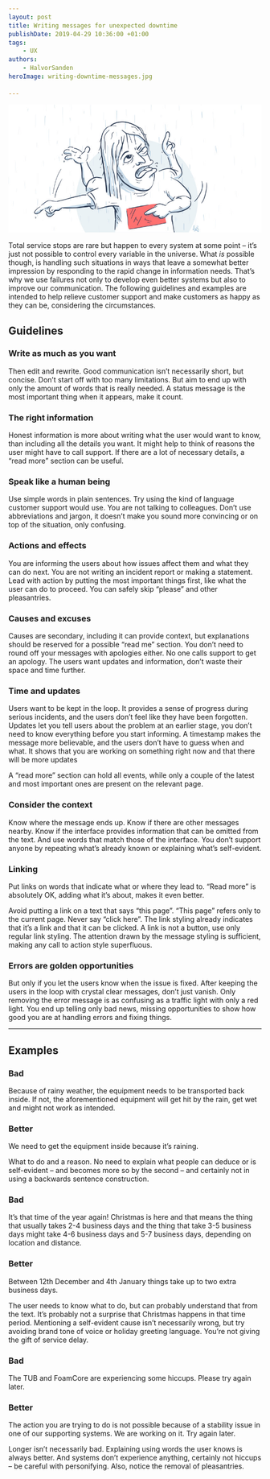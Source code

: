 ```yaml
---
layout: post
title: Writing messages for unexpected downtime
publishDate: 2019-04-29 10:36:00 +01:00
tags: 
    - UX
authors:
    - HalvorSanden
heroImage: writing-downtime-messages.jpg

---
```

![Roadie in the Rain](writing-downtime-messages.jpg "Roadie in the Rain")

Total service stops are rare but happen to every system at some point – it’s just not possible to control every variable in the universe. What _is_ possible though, is handling such situations in ways that leave a somewhat better impression by responding to the rapid change in information needs. That’s why we use failures not only to develop even better systems but also to improve our communication. The following guidelines and examples are intended to help relieve customer support and make customers as happy as they can be, considering the circumstances.

## Guidelines
### Write as much as you want
Then edit and rewrite. Good communication isn’t necessarily short, but concise. Don’t start off with too many limitations. But aim to end up with only the amount of words that is really needed. A status message is the most important thing when it appears, make it count.

### The right information
Honest information is more about writing what the user would want to know, than including all the details you want. It might help to think of reasons the user might have to call support. If there are a lot of necessary details, a “read more” section can be useful.

### Speak like a human being
Use simple words in plain sentences. Try using the kind of language customer support would use. You are not talking to colleagues. Don’t use abbreviations and jargon, it doesn’t make you sound more convincing or on top of the situation, only confusing.

### Actions and effects
You are informing the users about how issues affect them and what they can do next. You are not writing an incident report or making a statement. Lead with action by putting the most important things first, like what the user can do to proceed. You can safely skip “please” and other pleasantries.

### Causes and excuses
Causes are secondary, including it can provide context, but explanations should be reserved for a possible “read me” section. You don’t need to round off your messages with apologies either. No one calls support to get an apology. The users want updates and information, don’t waste their space and time further.

### Time and updates
Users want to be kept in the loop. It provides a sense of progress during serious incidents, and the users don’t feel like they have been forgotten. Updates let you tell users about the problem at an earlier stage, you don’t need to know everything before you start informing. A timestamp makes the message more believable, and the users don’t have to guess when and what. It shows that you are working on something right now and that there will be more updates

A “read more” section can hold all events, while only a couple of the latest and most important ones are present on the relevant page.

### Consider the context
Know where the message ends up. Know if there are other messages nearby. Know if the interface provides information that can be omitted from the text. And use words that match those of the interface. You don’t support anyone by repeating what’s already known or explaining what’s self-evident.

### Linking
Put links on words that indicate what or where they lead to. “Read more” is absolutely OK, adding what it’s about, makes it even better.

Avoid putting a link on a text that says “this page”. “This page” refers only to the current page. Never say “click here”. The link styling already indicates that it’s a link and that it can be clicked. A link is not a button, use only regular link styling. The attention drawn by the message styling is sufficient, making any call to action style superfluous.

### Errors are golden opportunities
But only if you let the users know when the issue is fixed. After keeping the users in the loop with crystal clear messages, don’t just vanish. Only removing the error message is as confusing as a traffic light with only a red light. You end up telling only bad news, missing opportunities to show how good you are at handling errors and fixing things.

---

## Examples

### Bad
Because of rainy weather, the equipment needs to be transported back inside. If not, the aforementioned equipment will get hit by the rain, get wet and might not work as intended.

### Better
We need to get the equipment inside because it’s raining.

What to do and a reason. No need to explain what people can deduce or is self-evident – and becomes more so by the second – and certainly not in using a backwards sentence construction.

### Bad
It’s that time of the year again! Christmas is here and that means the thing that usually takes 2-4 business days and the thing that take 3-5 business days might take 4-6 business days and 5-7 business days, depending on location and distance.

### Better
Between 12th December and 4th January things take up to two extra business days.

The user needs to know what to do, but can probably understand that from the text. It’s probably not a surprise that Christmas happens in that time period. Mentioning a self-evident cause isn’t necessarily wrong, but try avoiding brand tone of voice or holiday greeting language. You’re not giving the gift of service delay.

### Bad
The TUB and FoamCore are experiencing some hiccups. Please try again later.

### Better
The action you are trying to do is not possible because of a stability issue in one of our supporting systems. We are working on it. Try again later.

Longer isn’t necessarily bad. Explaining using words the user knows is always better. And systems don’t experience anything, certainly not hiccups – be careful with personifying. Also, notice the removal of pleasantries. 
